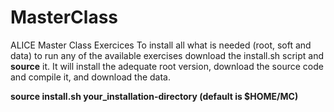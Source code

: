 # MasterClass
ALICE Master Class Exercices
To install all what is needed (root, soft and data) to run any of the available exercises download the install.sh script and **source** it. 
It will install the adequate root version, download the source code and compile it, and download the data.

**source install.sh your_installation-directory (default is $HOME/MC)**
